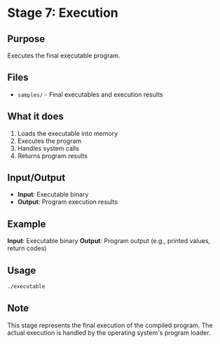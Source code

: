 # Stage 7: Execution

## Purpose
Executes the final executable program.

## Files
- `samples/` - Final executables and execution results

## What it does
1. Loads the executable into memory
2. Executes the program
3. Handles system calls
4. Returns program results

## Input/Output
- **Input**: Executable binary
- **Output**: Program execution results

## Example
**Input**: Executable binary
**Output**: Program output (e.g., printed values, return codes)

## Usage
```bash
./executable
```

## Note
This stage represents the final execution of the compiled program. The actual execution is handled by the operating system's program loader.
